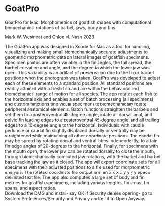 # GoatPro
GoatPro for Mac: Morphometrics of goatfish shapes with computational biomechanical rotations of barbel, jaws, body and fins.

Mark W. Westneat and Chloe M. Nash 2023

The GoatPro app was designed in Xcode for Mac as a tool for handling, visualizing and making small biomechanically accurate adjustments to geometric morphometric data on lateral images of goatfish specimens. Specimen photos are often variable in the fin angles, the tail spread, the barbel curvature and angle, and the degree to which the lower jaw was open. This variability is an artifact of preservation due to the fin or barbel positions when the photograph was taken. GoatPro was developed to adjust each of these elements to a standard position. All standard positions are readily attained with a fresh fish and are within the behavioral and biomechanical range of motion for all species. The app rotates each fish to the horizontal axis and enables a set of batch processing (all specimens) and custom functions (individual specimen) to biomechanically rotate peripheral anatomical elements. Batch functions straighten the barbels and set them to a posteroventral 45-degree angle, rotate all dorsal, anal, and pelvic fin leading edges to a posteroventral 45-degree angle, and all trailing edges to a 10-degree angle to the horizontal. Individuals with caudle peduncle or caudal fin slightly displaced dorsally or ventrally may be straightened while maintaining all other coordinate positions. The caudal fin may be spread by rotating dorsal and ventral lobes independently, to attain fin edge angles of 20-degrees to the horizontal. Finally, for specimens with the mouth open, the lower jaw can be rotated dorsally to close the mouth, through biomechanically computed jaw rotations, with the barbel and barbel base tracking the jaw as it closed. The app will export coordinate sets for all specimens with their adjusted positions to a file used for morphometric analysis. The rotated coordinate file output is in an x x x x y y y y  space delimited text file. The app also computes a large set of body and fin metrics for goatfish specimens, including various lengths, fin areas, fin spans, and aspect ratios.	
Download the DMG and install- say OK if Security denies opening- go to System Preferences/Security and Privacy and tell it to Open Anyway.
